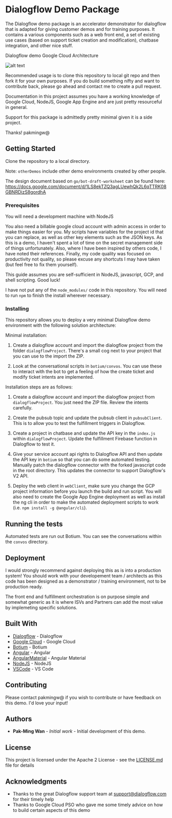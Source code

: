 # Dialogflow Demo Package

The Dialogflow demo package is an accelerator demonstrator for dialogflow that is adapted for giving customer demos and for training purposes. It contains a various components such as a web front end, a set of existing use cases (based on support ticket creation and modification), chatbase integration, and other nice stuff.

Dialogflow demo Google Cloud Architecture

![alt text](https://github.com/pakmingwCorp/dialogflow-demo/raw/master/images/DialogflowDemo.png "Dialogflow Demo Architecture")

Recommended usage is to clone this repository to local git repo and then fork it for your own purposes. If you do build something nifty and want to contribute back, please go ahead and contact me to create a pull request.

Documentation in this project assumes you have a working knowledge of Google Cloud, NodeJS, Google App Engine and are just pretty resourceful in general.

Support for this package is admittedly pretty minimal given it is a side project. 

Thanks! pakmingw@

## Getting Started

Clone the repository to a local directory. 

Note: `otherDemos` include other demo environments created by other people.

The design document based on `go/bot-draft-worksheet` can be found here: https://docs.google.com/document/d/1LS8ekTZQ3agLUewhQk2L6qTTRK08GBNRDizS8gordhA

### Prerequisites

You will need a development machine with NodeJS 

You also need a billable google cloud account with admin access in order to make things easier for you. My scripts have variables for the project id that you can replace, as well as other key elements such as the JSON keys. As this is a demo, I haven't spent a lot of time on the secret management side of things unfortunately.  Also, where I have been inspired by others code, I have noted their references. Finally, my code quality was focused on productivity not quality, so please excuse any shortcuts I may have taken (but feel free to fix them yourself).

This guide assumes you are self-sufficient in NodeJS, javascript, GCP, and shell scripting. Good luck!

I have not put any of the `node_modules/` code in this repository. You will need to run `npm` to finish the install wherever necessary.

### Installing

This repository allows you to deploy a very minimal Dialogflow demo environment with the following solution architecture:

Minimal installation:

1. Create a dialogflow account and import the dialogflow project from the folder `dialogflowProject`. There's a small cog next to your project that you can use to the import the ZIP. 

2. Look at the conversational scripts in `botium/convos`. You can use these to interact with the bot to get a feeling of how the create ticket and modify ticket intents are implemented.

Installation steps are as follows:

1. Create a dialogflow account and import the dialogflow project from `dialogflowProject`. You just need the ZIP file. Review the intents carefully.

2. Create the pubsub topic and update the pubsub client in `pubsubClient`. This is to allow you to test the fulfillment triggers in Dialogflow.

3. Create a project in chatbase and update the API key in the `index.js` within `dialogflowProject`.  Update the fulfillment Firebase function in Dialogflow to test it.

4. Give your service account api rights to Dialogflow API and then update the API key in `botium` so that you can do some automated testing. Manually patch the dialogflow connector with the forked javascript code in the root directory. This updates the connector to support Dialogflow's V2 API.

5. Deploy the web client in `webClient`, make sure you change the GCP project information before you launch the build and run script. You will also need to create the Google App Engine deployment as well as install the ng cli in order to make the automated deployment scripts to work (i.e. `npm install -g @angular/cli`).

## Running the tests

Automated tests are run out Botium. You can see the conversations within the `convos` directory.

## Deployment

I would strongly recommend against deploying this as is into a production system! You should work with your developement team / architects as this code has been designed as a demonstrator / training environment, not to be production ready.

The front end and fulfillment orchestration is on purpose simple and somewhat generic as it is where ISVs and Partners can add the most value by implemeting specific solutions.

## Built With

* [Dialogflow](https://dialogflow.com/) - Dialogflow
* [Google Cloud](https://cloud.google.com/) - Google Cloud
* [Botium](http://www.botium.at/) - Botium
* [Angular](https://angular.io/) - Angular
* [AngularMaterial](https://material.angular.io/) - Angular Material
* [NodeJS](https://nodejs.org/en/) - NodeJS
* [VSCode](https://code.visualstudio.com/) - VS Code

## Contributing

Please contact pakmingw@ if you wish to contribute or have feedback on this demo. I'd love your input!

## Authors

* **Pak-Ming Wan** - *Initial work* - Initial development of this demo.

## License

This project is licensed under the Apache 2 License - see the [LICENSE.md](LICENSE.md) file for details

## Acknowledgments

* Thanks to the great Dialogflow support team at support@dialogflow.com for their timely help
* Thanks to Google Cloud PSO who gave me some timely advice on how to build certain aspects of this demo
